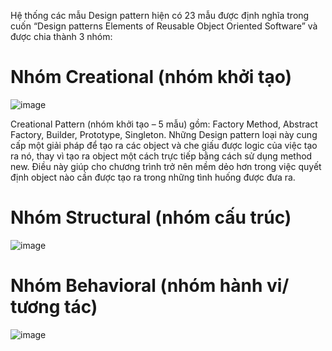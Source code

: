 Hệ thống các mẫu Design pattern hiện có 23 mẫu được định nghĩa trong cuốn “Design patterns Elements of Reusable Object Oriented Software” và được chia thành 3 nhóm:
    <h1>Nhóm Creational (nhóm khởi tạo) </h1>
![image](https://github.com/user-attachments/assets/73be806b-6b94-4e7e-afbc-fd64414fdf39)

<p1> Creational Pattern (nhóm khởi tạo – 5 mẫu) gồm: Factory Method, Abstract Factory, Builder, Prototype, Singleton. Những Design pattern loại này cung cấp một giải pháp để tạo ra các object và che giấu được logic của việc tạo ra nó, thay vì tạo ra object một cách trực tiếp bằng cách sử dụng method new. Điều này giúp cho chương trình trở nên mềm dẻo hơn trong việc quyết định object nào cần được tạo ra trong những tình huống được đưa ra. </p1>

  <h1>Nhóm Structural (nhóm cấu trúc) </h1>
  
![image](https://github.com/user-attachments/assets/bd3ef9dc-d524-432b-ae14-86de3112b875)

<h1>Nhóm Behavioral (nhóm hành vi/ tương tác)</h1>

![image](https://github.com/user-attachments/assets/bbd14869-8e39-4f05-aefe-882c5439d484)
